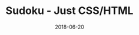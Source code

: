---
title: 'Sudoku - Just CSS/HTML'
date: 2018-06-20
tags: []
draft: false
type: 'games'
num19: [{'idx':1,'arr1':[1,2,3,4,5,6,7,8,9],'arr2':[1,2,3,4,5,6,7,8,9]},{'idx':2,'arr1':[1,2,3,4,5,6,7,8,9],'arr2':[1,2,3,4,5,6,7,8,9]},{'idx':3,'arr1':[1,2,3,4,5,6,7,8,9],'arr2':[1,2,3,4,5,6,7,8,9]},{'idx':4,'arr1':[1,2,3,4,5,6,7,8,9],'arr2':[1,2,3,4,5,6,7,8,9]},{'idx':5,'arr1':[1,2,3,4,5,6,7,8,9],'arr2':[1,2,3,4,5,6,7,8,9]},{'idx':6,'arr1':[1,2,3,4,5,6,7,8,9],'arr2':[1,2,3,4,5,6,7,8,9]},{'idx':7,'arr1':[1,2,3,4,5,6,7,8,9],'arr2':[1,2,3,4,5,6,7,8,9]},{'idx':8,'arr1':[1,2,3,4,5,6,7,8,9],'arr2':[1,2,3,4,5,6,7,8,9]},{'idx':9,'arr1':[1,2,3,4,5,6,7,8,9],'arr2':[1,2,3,4,5,6,7,8,9]}]
puzzle: [[1, 0, 0, 0, 6, 0, 0, 0, 5], [0, 7, 9, 0, 1, 0, 8, 2, 0], [0, 5, 8, 0, 0, 0, 3, 7, 0], [0, 0, 0, 1, 2, 7, 0, 0, 0], [2, 3, 0, 6, 0, 4, 0, 1, 8], [0, 0, 0, 0, 0, 0, 0, 0, 0], [9, 0, 0, 8, 0, 5, 0, 0, 3], [0, 0, 5, 0, 9, 0, 1, 0, 0], [0, 0, 0, 0, 0, 0, 0, 0, 0]]
layout: 'sudokucssstatic'
---
